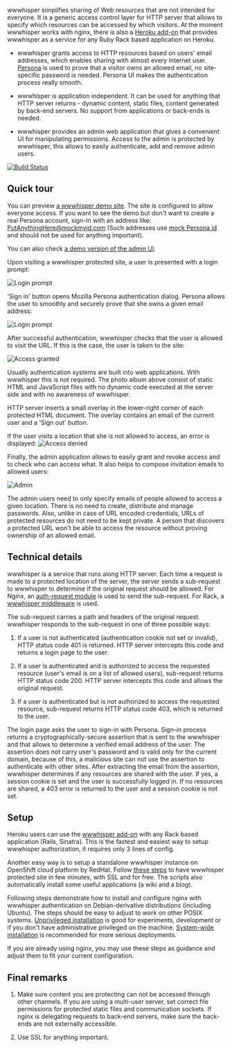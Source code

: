 wwwhisper simplifies sharing of Web resources that are not intended
for everyone. It is a generic access control layer for HTTP server
that allows to specify which resources can be accessed by which
visitors. At the moment wwwhisper works with nginx, there is also a
[Heroku add-on](https://addons.heroku.com/wwwhisper) that provides
wwwhisper as a service for any Ruby Rack based application on Heroku.

* wwwhisper grants access to HTTP resources based on users' email
  addresses, which enables sharing with almost every Internet user.
  [Persona](http://persona.org) is used to prove that a visitor owns
  an allowed email, no site-specific password is needed. Persona UI
  makes the authentication process really smooth.

* wwwhisper is application independent. It can be used for anything
  that HTTP server returns - dynamic content, static files, content
  generated by back-end servers. No support from applications or
  back-ends is needed.

* wwwhisper provides an admin web application that gives a convenient
  UI for manipulating permissions. Access to the admin is protected by
  wwwhisper, this allows to easily authenticate, add and remove admin
  users.

[![Build Status](https://travis-ci.org/wrr/wwwhisper.png?branch=master)](https://travis-ci.org/wrr/wwwhisper)

Quick tour
-----------

You can preview [a wwwhisper demo
site](https://io-mixedbit.rhcloud.com/wiki). The site is configured to
allow everyone access. If you want to see the demo but don't want to
create a real Persona account, sign-in with an address like:
PutAnythingHere@mockmyid.com (Such addresses use [mock Persona
id](https://mockmyid.com/) and should not be used for anything important).

You can also check [a demo version of the admin
UI](http://mixedbit.org/admin/).

Upon visiting a wwwhisper protected site, a user is presented with a
login prompt:

![Login prompt](https://raw.github.com/wrr/wwwhisper/master/doc/screens/login_required.png)

'Sign in' button opens Mozilla Persona authentication dialog. Persona
allows the user to smoothly and securely prove that she owns a
given email address:

![Login prompt](https://raw.github.com/wrr/wwwhisper/master/doc/screens/persona_dialog.png)

After successful authentication, wwwhisper checks that the user is
allowed to visit the URL. If this is the case, the user is taken
to the site:

![Access granted](https://raw.github.com/wrr/wwwhisper/master/doc/screens/access_granted.png)

Usually authentication systems are built into web applications. With
wwwhisper this is not required. The photo album above consist of
static HTML and JavaScript files with no dynamic code executed at the
server side and with no awareness of wwwhisper.

HTTP server inserts a small overlay in the lower-right corner of each
protected HTML document. The overlay contains an email of the current
user and a 'Sign out' button.

If the user visits a location that she is not allowed to access, an
error is displayed:
![Access denied](https://raw.github.com/wrr/wwwhisper/master/doc/screens/access_denied.png)

Finally, the admin application allows to easily grant and revoke
access and to check who can access what. It also helps to compose
invitation emails to allowed users:

![Admin](https://raw.github.com/wrr/wwwhisper/master/doc/screens/admin.png)

The admin users need to only specify emails of people allowed to
access a given location. There is no need to create, distribute and
manage passwords. Also, unlike in case of URL encoded credentials,
URLs of protected resources do not need to be kept private. A person
that discovers a protected URL won't be able to access the resource
without proving ownership of an allowed email.

Technical details
-----------------

wwwhisper is a service that runs along HTTP server. Each time a
request is made to a protected location of the server, the server
sends a sub-request to wwwhisper to determine if the original request
should be allowed. For Nginx, an [auth-request
module](https://github.com/perusio/nginx-auth-request-module) is used
to send the sub-request. For Rack, a [wwwhisper
middleware](https://github.com/wrr/rack-wwwhisper) is used.

The sub-request carries a path and headers of the original request.
wwwhisper responds to the sub-request in one of three possible ways:

1. If a user is not authenticated (authentication cookie not set or
   invalid), HTTP status code 401 is returned. HTTP server intercepts
   this code and returns a login page to the user.

2. If a user is authenticated and is authorized to access the
   requested resource (user's email is on a list of allowed users),
   sub-request returns HTTP status code 200. HTTP server intercepts
   this code and allows the original request.

3. If a user is authenticated but is not authorized to access the
   requested resource, sub-request returns HTTP status code 403, which
   is returned to the user.

The login page asks the user to sign-in with Persona. Sign-in process
returns a cryptographically-secure assertion that is sent to the
wwwhisper and that allows to determine a verified email address of the
user. The assertion does not carry user's password and is valid only
for the current domain, because of this, a malicious site can not use
the assertion to authenticate with other sites. After extracting the
email from the assertion, wwwhisper determines if any resources are
shared with the user. If yes, a session cookie is set and the user is
successfully logged in. If no resources are shared, a 403 error is
returned to the user and a session cookie is not set.

Setup
-----

Heroku users can use the [wwwhisper
add-on](https://addons.heroku.com/wwwhisper) with any Rack based
application (Rails, Sinatra). This is the fastest and easiest way to
setup wwwhisper authorization, it requires only 3 lines of config.

Another easy way is to setup a standalone wwwhisper instance on
OpenShift cloud platform by RedHat. Follow [these
steps](https://github.com/wrr/wwwhisper-openshift) to have wwwhisper
protected site in few minutes, with SSL and for free. The scripts also
automatically install some useful applications (a wiki and a blog).

Following steps demonstrate how to install and configure nginx with
wwwhisper authentication on Debian-derivative distributions (including
Ubuntu). The steps should be easy to adjust to work on other POSIX
systems. [Unprivileged
installation](https://github.com/wrr/wwwhisper/blob/master/doc/unprivileged_install.md)
is good for experiments, development or if you don't have
administrative privileged on the machine. [System-wide
installation](https://github.com/wrr/wwwhisper/blob/master/doc/system_wide_install.md)
is recommended for more serious deployments.

If you are already using nginx, you may use these steps as guidance
and adjust them to fit your current configuration.

Final remarks
-----------------

1. Make sure content you are protecting can not be accessed through
other channels. If you are using a multi-user server, set
correct file permissions for protected static files and
communication sockets. If nginx is delegating requests to back-end
servers, make sure the back-ends are not externally accessible.

2. Use SSL for anything important.